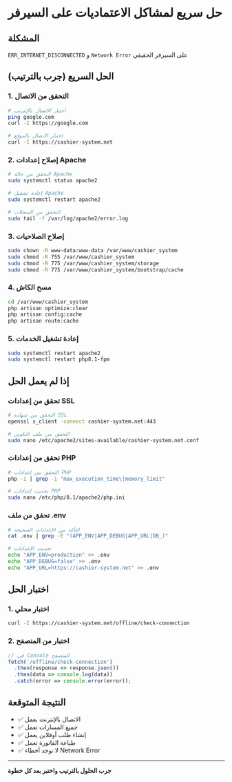 # حل سريع لمشاكل الاعتماديات على السيرفر

## المشكلة
`ERR_INTERNET_DISCONNECTED` و `Network Error` على السيرفر الحقيقي

## الحل السريع (جرب بالترتيب)

### 1. التحقق من الاتصال
```bash
# اختبار الاتصال بالإنترنت
ping google.com
curl -I https://google.com

# اختبار الاتصال بالموقع
curl -I https://cashier-system.net
```

### 2. إصلاح إعدادات Apache
```bash
# التحقق من حالة Apache
sudo systemctl status apache2

# إعادة تشغيل Apache
sudo systemctl restart apache2

# التحقق من السجلات
sudo tail -f /var/log/apache2/error.log
```

### 3. إصلاح الصلاحيات
```bash
sudo chown -R www-data:www-data /var/www/cashier_system
sudo chmod -R 755 /var/www/cashier_system
sudo chmod -R 775 /var/www/cashier_system/storage
sudo chmod -R 775 /var/www/cashier_system/bootstrap/cache
```

### 4. مسح الكاش
```bash
cd /var/www/cashier_system
php artisan optimize:clear
php artisan config:cache
php artisan route:cache
```

### 5. إعادة تشغيل الخدمات
```bash
sudo systemctl restart apache2
sudo systemctl restart php8.1-fpm
```

## إذا لم يعمل الحل

### تحقق من إعدادات SSL
```bash
# التحقق من شهادة SSL
openssl s_client -connect cashier-system.net:443

# التحقق من ملف التكوين
sudo nano /etc/apache2/sites-available/cashier-system.net.conf
```

### تحقق من إعدادات PHP
```bash
# التحقق من إعدادات PHP
php -i | grep -i "max_execution_time\|memory_limit"

# تحديث إعدادات PHP
sudo nano /etc/php/8.1/apache2/php.ini
```

### تحقق من ملف .env
```bash
# التأكد من الإعدادات الصحيحة
cat .env | grep -E "(APP_ENV|APP_DEBUG|APP_URL|DB_)"

# تحديث الإعدادات
echo "APP_ENV=production" >> .env
echo "APP_DEBUG=false" >> .env
echo "APP_URL=https://cashier-system.net" >> .env
```

## اختبار الحل

### 1. اختبار محلي
```bash
curl -I https://cashier-system.net/offline/check-connection
```

### 2. اختبار من المتصفح
```javascript
// في Console المتصفح
fetch('/offline/check-connection')
  .then(response => response.json())
  .then(data => console.log(data))
  .catch(error => console.error(error));
```

## النتيجة المتوقعة
- ✅ الاتصال بالإنترنت يعمل
- ✅ جميع المسارات تعمل
- ✅ إنشاء طلب أوفلاين يعمل
- ✅ طباعة الفاتورة تعمل
- ✅ لا توجد أخطاء Network Error

---
**جرب الحلول بالترتيب واختبر بعد كل خطوة** 
